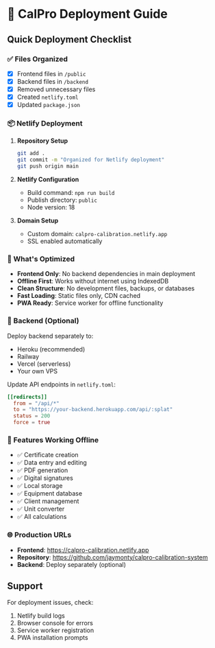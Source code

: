# 🚀 CalPro Deployment Guide

## Quick Deployment Checklist

### ✅ Files Organized
- [x] Frontend files in `/public`
- [x] Backend files in `/backend`
- [x] Removed unnecessary files
- [x] Created `netlify.toml`
- [x] Updated `package.json`

### 📦 Netlify Deployment

1. **Repository Setup**
   ```bash
   git add .
   git commit -m "Organized for Netlify deployment"
   git push origin main
   ```

2. **Netlify Configuration**
   - Build command: `npm run build`
   - Publish directory: `public`
   - Node version: 18

3. **Domain Setup**
   - Custom domain: `calpro-calibration.netlify.app`
   - SSL enabled automatically

### 🎯 What's Optimized

- **Frontend Only**: No backend dependencies in main deployment
- **Offline First**: Works without internet using IndexedDB
- **Clean Structure**: No development files, backups, or databases
- **Fast Loading**: Static files only, CDN cached
- **PWA Ready**: Service worker for offline functionality

### 🔧 Backend (Optional)

Deploy backend separately to:
- Heroku (recommended)
- Railway
- Vercel (serverless)
- Your own VPS

Update API endpoints in `netlify.toml`:
```toml
[[redirects]]
  from = "/api/*"
  to = "https://your-backend.herokuapp.com/api/:splat"
  status = 200
  force = true
```

### 📱 Features Working Offline

- ✅ Certificate creation
- ✅ Data entry and editing
- ✅ PDF generation
- ✅ Digital signatures
- ✅ Local storage
- ✅ Equipment database
- ✅ Client management
- ✅ Unit converter
- ✅ All calculations

### 🌐 Production URLs

- **Frontend**: https://calpro-calibration.netlify.app
- **Repository**: https://github.com/jaymonty/calpro-calibration-system
- **Backend**: Deploy separately (optional)

## Support

For deployment issues, check:
1. Netlify build logs
2. Browser console for errors
3. Service worker registration
4. PWA installation prompts